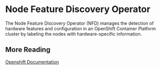 # Node Feature Discovery Operator

The Node Feature Discovery Operator (NFD) manages the detection of hardware features and configuration in an OpenShift Container Platform cluster by labeling the nodes with hardware-specific information.

## More Reading
[Openshift Documentation](https://docs.openshift.com/container-platform/4.13/hardware_enablement/psap-node-feature-discovery-operator.html)

